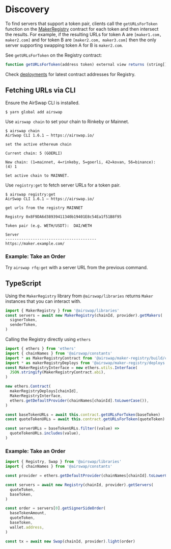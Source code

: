 # Discovery

To find servers that support a token pair, clients call the `getURLsForToken` function on the [MakerRegistry](deployments.md) contract for each token and then intersect the results. For example, if the resulting URLs for token A are `[maker1.com, maker2.com]` and for token B are `[maker2.com, maker3.com]` then the only server supporting swapping token A for B is `maker2.com`.

See `getURLsForToken` on the Registry contract:

```typescript
function getURLsForToken(address token) external view returns (string[] memory urls);
```

Check [deployments](deployments.md) for latest contract addresses for Registry.

## Fetching URLs via CLI

Ensure the AirSwap CLI is installed.

```
$ yarn global add airswap
```

Use `airswap chain` to set your chain to Rinkeby or Mainnet.

```
$ airswap chain
AirSwap CLI 1.6.1 — https://airswap.io/

set the active ethereum chain

Current chain: 5 (GOERLI)

New chain: (1=mainnet, 4=rinkeby, 5=goerli, 42=kovan, 56=binance):  (4) 1

Set active chain to MAINNET.
```

Use `registry:get` to fetch server URLs for a token pair.

```
$ airswap registry:get
AirSwap CLI 1.6.1 — https://airswap.io/

get urls from the registry MAINNET

Registry 0x8F9DA6d38939411340b19401E8c54Ea1f51B8f95

Token pair (e.g. WETH/USDT):  DAI/WETH

Server
----------------------------------------
https://maker.example.com/
```

### Example: Take an Order

Try `airswap rfq:get` with a server URL from the previous command.

## TypeScript

Using the `MakerRegistry` library from `@airswap/libraries` returns `Maker` instances that you can interact with.

```typescript
import { MakerRegistry } from '@airswap/libraries'
const servers = await new MakerRegistry(chainId, provider).getMakers(
  signerToken,
  senderToken,
)
```

Calling the Registry directly using `ethers`

```typescript
import { ethers } from 'ethers'
import { chainNames } from '@airswap/constants'
import * as MakerRegistryContract from '@airswap/maker-registry/build/contracts/MakerRegistry.sol/MakerRegistry.json'
import * as makerRegistryDeploys from '@airswap/maker-registry/deploys.js'
const MakerRegistryInterface = new ethers.utils.Interface(
  JSON.stringify(MakerRegistryContract.abi),
)

new ethers.Contract(
  makerRegistryDeploys[chainId],
  MakerRegistryInterface,
  ethers.getDefaultProvider(chainNames[chainId].toLowerCase()),
)

const baseTokenURLs = await this.contract.getURLsForToken(baseToken)
const quoteTokenURLs = await this.contract.getURLsForToken(quoteToken)

const serverURLs = baseTokenURLs.filter((value) =>
  quoteTokenURLs.includes(value),
)
```

### Example: Take an Order

```typescript
import { Registry, Swap } from '@airswap/libraries'
import { chainNames } from '@airswap/constants'

const provider = ethers.getDefaultProvider(chainNames[chainId].toLowerCase())

const servers = await new Registry(chainId, provider).getServers(
  quoteToken,
  baseToken,
)

const order = servers[0].getSignerSideOrder(
  baseTokenAmount,
  quoteToken,
  baseToken,
  wallet.address,
)

const tx = await new Swap(chainId, provider).light(order)
```
